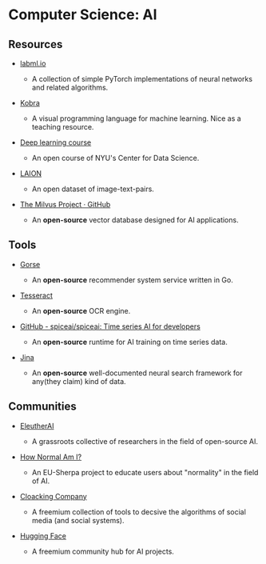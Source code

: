 # Computer Science: AI

## Resources

- [labml.io](https://nn.labml.ai)
  
   - A collection of simple PyTorch implementations of neural networks and related algorithms.

- [Kobra](https://kobra.dev)
  
   - A visual programming language for machine learning. Nice as a teaching resource.

- [Deep learning course](https://atcold.github.io/NYU-DLSP21)
  
   - An open course of NYU's Center for Data Science.

- [LAION](https://laion.ai/laion-400-open-dataset)
  
   - An open dataset of image-text-pairs.

- [The Milvus Project · GitHub](https://github.com/milvus-io)
  
   - An **open-source** vector database designed for AI applications.

## Tools

* [Gorse](https://github.com/zhenghaoz/gorse)
  
   * An **open-source** recommender system service written in Go.

* [Tesseract](https://github.com/tesseract-ocr/tesseract/tree/master)
  
   * An **open-source** OCR engine.

* [GitHub - spiceai/spiceai: Time series AI for developers](https://github.com/spiceai/spiceai)
  
   * An **open-source** runtime for AI training on time series data.

* [Jina](https://github.com/jina-ai/jina)
  
   * An **open-source** well-documented neural search framework for any(they claim) kind of data.

## Communities

* [EleutherAI](https://www.eleuther.ai)
  
   * A grassroots collective of researchers in the field of open-source AI.

* [How Normal Am I?](https://www.hownormalami.eu)
  
   * An EU-Sherpa project to educate users about "normality" in the field of AI.

* [Cloacking Company](https://www.cloakingcompany.com)
  
   * A freemium collection of tools to decsive the algorithms of social media (and social systems).

* [Hugging Face](https://huggingface.co)
  
   * A freemium community hub for AI projects.
